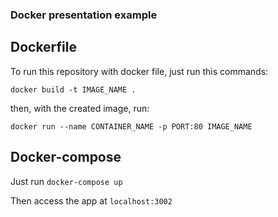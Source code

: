 ### Docker presentation example

## Dockerfile

To run this repository with docker file, just run this commands:

`docker build -t IMAGE_NAME .`

then, with the created image, run:

`docker run --name CONTAINER_NAME -p PORT:80 IMAGE_NAME`

## Docker-compose

Just run `docker-compose up`

Then access the app at `localhost:3002`